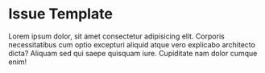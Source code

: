 # Issue Template

Lorem ipsum dolor, sit amet consectetur adipisicing elit. Corporis necessitatibus cum optio excepturi aliquid atque vero explicabo architecto dicta? Aliquam sed qui saepe quisquam iure. Cupiditate nam dolor cumque enim!
